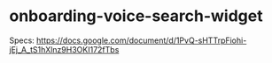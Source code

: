 # onboarding-voice-search-widget

Specs: https://docs.google.com/document/d/1PvQ-sHTTrpFiohi-jEj_A_tS1hXlnz9H3OKI172fTbs